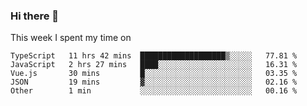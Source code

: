 ### Hi there 👋

<!--
**qiruohan/qiruohan** is a ✨ _special_ ✨ repository because its `README.md` (this file) appears on your GitHub profile.

Here are some ideas to get you started:

- 🔭 I’m currently working on ...
- 🌱 I’m currently learning ...
- 👯 I’m looking to collaborate on ...
- 🤔 I’m looking for help with ...
- 💬 Ask me about ...
- 📫 How to reach me: ...
- 😄 Pronouns: ...
- ⚡ Fun fact: ...
-->

This week I spent my time on 
<!--START_SECTION:waka-->
```text
TypeScript   11 hrs 42 mins  ███████████████████▒░░░░░   77.81 % 
JavaScript   2 hrs 27 mins   ████░░░░░░░░░░░░░░░░░░░░░   16.31 % 
Vue.js       30 mins         █░░░░░░░░░░░░░░░░░░░░░░░░   03.35 % 
JSON         19 mins         ▓░░░░░░░░░░░░░░░░░░░░░░░░   02.16 % 
Other        1 min           ░░░░░░░░░░░░░░░░░░░░░░░░░   00.16 % 
```
<!--END_SECTION:waka-->

